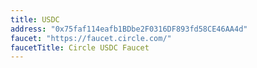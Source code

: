 ```yaml
---
title: USDC
address: "0x75faf114eafb1BDbe2F0316DF893fd58CE46AA4d"
faucet: "https://faucet.circle.com/"
faucetTitle: Circle USDC Faucet
---
```

